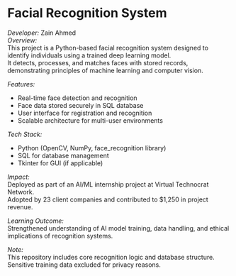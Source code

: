 # Facial Recognition System

*Developer:* Zain Ahmed  
*Overview:*  
This project is a Python-based facial recognition system designed to identify individuals using a trained deep learning model.  
It detects, processes, and matches faces with stored records, demonstrating principles of machine learning and computer vision.

*Features:*  
- Real-time face detection and recognition  
- Face data stored securely in SQL database  
- User interface for registration and recognition  
- Scalable architecture for multi-user environments  

*Tech Stack:*  
- Python (OpenCV, NumPy, face_recognition library)  
- SQL for database management  
- Tkinter for GUI (if applicable)  

*Impact:*  
Deployed as part of an AI/ML internship project at Virtual Technocrat Network.  
Adopted by 23 client companies and contributed to $1,250 in project revenue.

*Learning Outcome:*  
Strengthened understanding of AI model training, data handling, and ethical implications of recognition systems.

*Note:*  
This repository includes core recognition logic and database structure.  
Sensitive training data excluded for privacy reasons.
